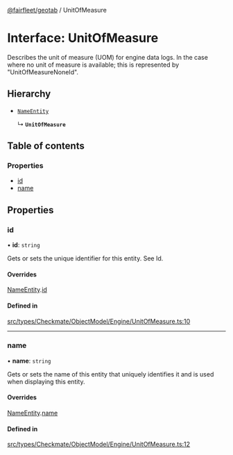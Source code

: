 [@fairfleet/geotab](../README.md) / UnitOfMeasure

# Interface: UnitOfMeasure

Describes the unit of measure (UOM) for engine data logs. In the case where no unit of measure is available; this is represented by "UnitOfMeasureNoneId".

## Hierarchy

- [`NameEntity`](NameEntity.md)

  ↳ **`UnitOfMeasure`**

## Table of contents

### Properties

- [id](UnitOfMeasure.md#id)
- [name](UnitOfMeasure.md#name)

## Properties

### id

• **id**: `string`

Gets or sets the unique identifier for this entity. See Id.

#### Overrides

[NameEntity](NameEntity.md).[id](NameEntity.md#id)

#### Defined in

[src/types/Checkmate/ObjectModel/Engine/UnitOfMeasure.ts:10](https://github.com/fairfleet/geotab/blob/b682f10/src/types/Checkmate/ObjectModel/Engine/UnitOfMeasure.ts#L10)

___

### name

• **name**: `string`

Gets or sets the name of this entity that uniquely identifies it and is used when displaying this entity.

#### Overrides

[NameEntity](NameEntity.md).[name](NameEntity.md#name)

#### Defined in

[src/types/Checkmate/ObjectModel/Engine/UnitOfMeasure.ts:12](https://github.com/fairfleet/geotab/blob/b682f10/src/types/Checkmate/ObjectModel/Engine/UnitOfMeasure.ts#L12)
